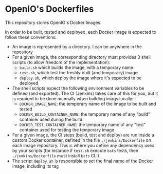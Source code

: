 # OpenIO's Dockerfiles

This repository stores OpenIO's Docker Images.

In order to be built, tested and deployed, each Docker image is expected to follow these conventions:

- An image is represented by a directory. I can be anywhere in the repository
- For a given image, the corresponding directory must provides 3 shell scripts (to allow freedom of the implementation):
  - `build.sh` which builds the image, with a temporary name
  - `test.sh`, which test the freshly built (and temporary) image
  - `deploy.sh`, which deploy the image where it's expected to be deployed
- The shell scripts expect the following environment variables to be defined (and exported). The CI (Jenkins) takes care of this for you, but it is required to be done manually
  when building imags locally:
  - `DOCKER_IMAGE_NAME`: the temporary name of the image to be built and tested
  - `DOCKER_BUILD_CONTAINER_NAME`: the temporary name of any "build" container used during the build
  - `DOCKER_TEST_CONTAINER_NAME`: the temporary name of any "test" container used for testing the temporary image
- For a given image, the CI steps (build, test and deploy) are run inside a custom Docker container, defined in the file `./jenkins/Dockerfile` on each image repository.
  This is where you define any dependency used by your scripts (for instance if `test.sh` execute `bats` tests, then `./jenkins/Dockerfile` must install `bats` CLI).
- The script `deploy.sh` is responsible to set the final name of the Docker image, including its tag
